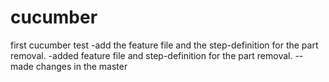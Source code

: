 # cucumber
first cucumber test
-add the feature file and the step-definition for the part removal.
-added feature file and step-definition for the part removal.
--made changes in the master